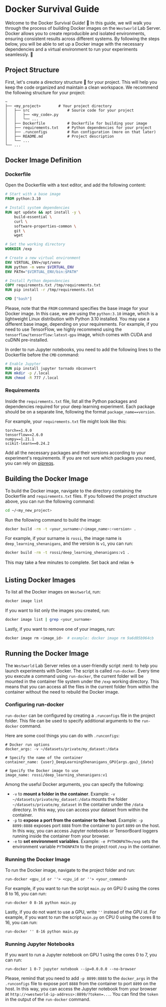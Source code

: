 # Docker Survival Guide

Welcome to the Docker Survival Guide! :whale: In this guide, we will walk you through the process of building Docker
images on the `Westworld` Lab Server. Docker allows you to create reproducible and isolated environments, ensuring
consistent results across
different systems. By following the steps below, you will be able to set up a Docker image with the necessary
dependencies and a virtual environment to run your experiments seamlessly. :robot:

## Project Structure

First, let's create a directory structure :file_folder: for your project. This will help you keep the code organized and
maintain a clean workspace. We recommend the following structure for your project:

```text
~
├── <my_project>        # Your project directory
│   ├── src                 # Source code for your project
│   │   ├── <my_code>.py
│   │   └── ...
│   ├── Dockerfile          # Dockerfile for building your image
│   ├── requirements.txt    # Python dependencies for your project
│   ├── .runconfigs         # Run configuration (more on that later)
│   ├── README.md           # Project description
│   └── ...
└── ...
```

## Docker Image Definition

### Dockerfile

Open the Dockerfile with a text editor, and add the following content:

```dockerfile
# Start with a base image
FROM python:3.10

# Install system dependencies
RUN apt update && apt install -y \
    build-essential \
    curl \
    software-properties-common \
    git \
    wget

# Set the working directory
WORKDIR /exp

# Create a new virtual environment
ENV VIRTUAL_ENV=/opt/venv
RUN python -m venv $VIRTUAL_ENV
ENV PATH="$VIRTUAL_ENV/bin:$PATH"

# Install Python dependencies
COPY requirements.txt /tmp/requirements.txt
RUN pip install -r /tmp/requirements.txt

CMD ["bash"]
```

Please, note that the `FROM` command specifies the base image for your Docker image. In this case, we are using the
`python:3.10` image, which is a lightweight Linux distribution with Python 3.10 installed. You may use a different base
image, depending on your requirements. For example, if you need to use TensorFlow, we highly recommend using the
`tensorflow/tensorflow:latest-gpu` image, which comes with CUDA and cuDNN pre-installed.

In order to run Jupyter notebooks, you need to add the following lines to the Dockerfile before the `CMD` command:

```dockerfile
# Enable Jupyter
RUN pip install jupyter tornado nbconvert
RUN mkdir -p /.local
RUN chmod -R 777 /.local
```

### Requirements

Inside the `requirements.txt` file, list all the Python packages and dependencies required for your deep learning
experiment. Each package should be on a separate line, following the format `package_name==version`.

For example, your `requirements.txt` file might look like this:

```text
torch==1.9.0
tensorflow==2.6.0
numpy==1.21.1
scikit-learn==0.24.2
```

Add all the necessary packages and their versions according to your experiment's requirements. If you are not sure
which packages you need, you can rely on [pipreqs](https://github.com/bndr/pipreqs).

## Building the Docker Image

To build the Docker image, navigate to the directory containing the Dockerfile and `requirements.txt`
files. If you followed the project structure above, you can run the following command:

```bash
cd ~/<my_new_project>
```

Run the following command to build the image:

```bash
docker build -rm -t <your_surname>/<image_name>:<version> .
```

For example, if your surname is `rossi`, the image name is `deep_learning_shenanigans`, and the version is `v1`, you can
run:

```bash
docker build -rm -t rossi/deep_learning_shenanigans:v1 .
```

This may take a few minutes to complete. Set back and relax :coffee:

## Listing Docker Images

To list all the Docker images on `Westworld`, run:

```bash
docker image list
```

If you want to list only the images you created, run:

```bash
docker image list | grep <your_surname>
```

Lastly, if you want to remove one of your images, run:

```bash
docker image rm <image_id>  # example: docker image rm 9a6d05b964cb
```

## Running the Docker Image

The `Westworld` Lab Server relies on a user-friendly script :nerd: to help you launch experiments with Docker.
The script is called `run-docker`.
Every time you execute a command using `run-docker`, the current folder will be
mounted in the container file system under the `/exp` working directory. This means that you can access all the files
in the current folder from within the container without the need to rebuild the Docker image.

### Configuring run-docker

`run-docker` can be configured by creating a `.runconfigs` file in the project folder. This file can be used to specify
additional arguments to the `run-docker` command.

Here are some cool things you can do with `.runconfigs`:

```text
# Docker run options
docker_args: -v ~/datasets/private/my_dataset:/data

# Specify the name of the container
container_name: {user}_DeepLearningShenanigans_GPU{args.gpu}_{date}

# Specify the Docker image to use
image_name: rossi/deep_learning_shenanigans:v1
```

Among the useful Docker arguments, you can specify the following:

* `-v` to **mount a folder in the container**. Example: `-v ~/datasets/private/my_dataset:/data` mounts the folder
  `~/datasets/private/my_dataset` in the container under the `/data` directory. In this way, you can access your dataset
  from within the container.
* `-p` to **expose a port from the container to the host**. Example: `-p 8899:8888` exposes port `8888` from the
  container to port `8899` on the host. In this way, you can access Jupyter notebooks or TensorBoard loggers running
  inside the container from your browser.
* `-e` to **set environment variables**. Example: `-e PYTHONPATH=/exp` sets the environment variable `PYTHONPATH` to the
  project root `/exp` in the container.

### Running the Docker Image

To run the Docker image, navigate to the project folder and run:

```text
run-docker <gpu_id or ''> <cpu_id or ''> <your_command>
```

For example, if you want to run the script `main.py` on GPU 0 using the cores 8 to 16, you can run:

```text
run-docker 0 8-16 python main.py
```

Lastly, if you do not want to use a GPU, write `''` instead of the GPU id. For example, if you want to run the script
`main.py` on CPU 0 using the cores 8 to 16, you can run:

```text
run-docker '' 8-16 python main.py
```

### Running Jupyter Notebooks

If you want to run a Jupyter notebook on GPU 1 using the cores 0 to 7, you can run:

```text
run-docker 1 0-7 jupyter notebook --ip=0.0.0.0 --no-browser
```

Please, remind that you need to add `-p 8899:8888` to the `docker_args` in the `.runconfigs` file to expose port `8888`
from the container to port `8899` on the host. In this way, you can access the Jupyter notebook from your browser at
`http://<westworld-ip-address>:8899/?token=...`. You can find the `token` in the output of the `run-docker` command.
